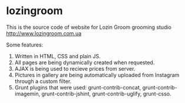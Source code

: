 # lozingroom
This is the source code of website for Lozin Groom grooming studio http://www.lozingroom.com.ua

Some features:<br>
1. Written in HTML, CSS and plain JS.<br>
2. All pages are being dynamically created when requested.<br>
3. AJAX is being used to recieve prices from server.<br>
4. Pictures in gallery are being automatically uploaded from Instagram through a custom filter.<br>
5. Grunt plugins that were used: grunt-contrib-concat,
    grunt-contrib-imagemin,
    grunt-contrib-jshint,
    grunt-contrib-uglify,
    grunt-csso.
